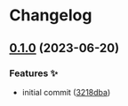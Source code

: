 # Changelog

## [0.1.0](https://github.com/hbstack/contact/compare/v0.0.1...v0.1.0) (2023-06-20)


### Features ✨

* initial commit ([3218dba](https://github.com/hbstack/contact/commit/3218dba68d169ad8a9021c9350a94b56d70133a8))
